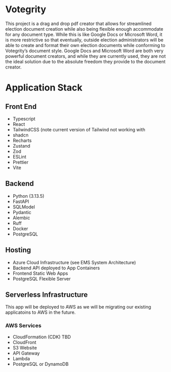 # Votegrity

This project is a drag and drop pdf creator that allows for streamlined election document creation while also being flexible enough accommodate for any document type. While this is like Google Docs or Microsoft Word, it is more restrictive so that eventually, outside election administrators will be able to create and format their own election documents while conforming to Votegrity’s document style. Google Docs and Microsoft Word are both very powerful document creators, and while they are currently used, they are not the ideal solution due to the absolute freedom they provide to the document creator.

# Application Stack

## Front End
- Typescript
- React
- TailwindCSS (note current version of Tailwind not working with
- shadcn
- Recharts
- Zustand
- Zod
- ESLint
- Prettier
- Vite

## Backend
- Python (3.13.5)
- FastAPI
- SQLModel
- Pydantic
- Alembic
- Ruff
- Docker
- PostgreSQL

## Hosting
- Azure Cloud Infrastructure (see EMS System Architecture)
- Backend API deployed to App Containers
- Frontend Static Web Apps
- PostgreSQL Flexible Server

## Serverless Infrastructure
This app will be deployed to AWS as we will be migrating our existing applicatoins to AWS in the future.

### AWS Services
- CloudFormation (CDK) TBD
- CloudFront
- S3 Website
- API Gateway
- Lambda
- PostgreSQL or DynamoDB